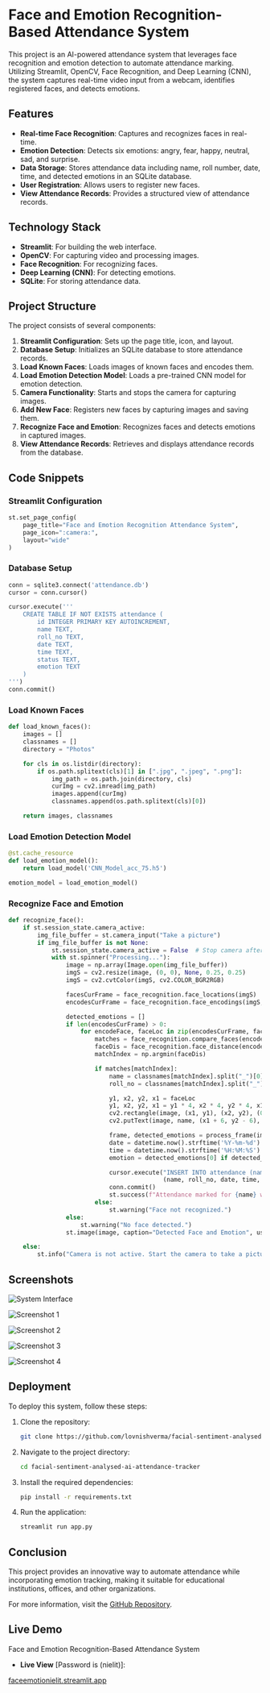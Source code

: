 # Face and Emotion Recognition-Based Attendance System

This project is an AI-powered attendance system that leverages face recognition and emotion detection to automate attendance marking. Utilizing Streamlit, OpenCV, Face Recognition, and Deep Learning (CNN), the system captures real-time video input from a webcam, identifies registered faces, and detects emotions.

## Features

- **Real-time Face Recognition**: Captures and recognizes faces in real-time.
- **Emotion Detection**: Detects six emotions: angry, fear, happy, neutral, sad, and surprise.
- **Data Storage**: Stores attendance data including name, roll number, date, time, and detected emotions in an SQLite database.
- **User Registration**: Allows users to register new faces.
- **View Attendance Records**: Provides a structured view of attendance records.

## Technology Stack

- **Streamlit**: For building the web interface.
- **OpenCV**: For capturing video and processing images.
- **Face Recognition**: For recognizing faces.
- **Deep Learning (CNN)**: For detecting emotions.
- **SQLite**: For storing attendance data.

## Project Structure

The project consists of several components:

1. **Streamlit Configuration**: Sets up the page title, icon, and layout.
2. **Database Setup**: Initializes an SQLite database to store attendance records.
3. **Load Known Faces**: Loads images of known faces and encodes them.
4. **Load Emotion Detection Model**: Loads a pre-trained CNN model for emotion detection.
5. **Camera Functionality**: Starts and stops the camera for capturing images.
6. **Add New Face**: Registers new faces by capturing images and saving them.
7. **Recognize Face and Emotion**: Recognizes faces and detects emotions in captured images.
8. **View Attendance Records**: Retrieves and displays attendance records from the database.

## Code Snippets

### Streamlit Configuration

```python
st.set_page_config(
    page_title="Face and Emotion Recognition Attendance System",
    page_icon=":camera:",
    layout="wide"
)
```

### Database Setup

```python
conn = sqlite3.connect('attendance.db')
cursor = conn.cursor()

cursor.execute('''
    CREATE TABLE IF NOT EXISTS attendance (
        id INTEGER PRIMARY KEY AUTOINCREMENT,
        name TEXT,
        roll_no TEXT,
        date TEXT,
        time TEXT,
        status TEXT,
        emotion TEXT
    )
''')
conn.commit()
```

### Load Known Faces

```python
def load_known_faces():
    images = []
    classnames = []
    directory = "Photos"

    for cls in os.listdir(directory):
        if os.path.splitext(cls)[1] in [".jpg", ".jpeg", ".png"]:
            img_path = os.path.join(directory, cls)
            curImg = cv2.imread(img_path)
            images.append(curImg)
            classnames.append(os.path.splitext(cls)[0])

    return images, classnames
```

### Load Emotion Detection Model

```python
@st.cache_resource
def load_emotion_model():
    return load_model('CNN_Model_acc_75.h5')

emotion_model = load_emotion_model()
```

### Recognize Face and Emotion

```python
def recognize_face():
    if st.session_state.camera_active:
        img_file_buffer = st.camera_input("Take a picture")
        if img_file_buffer is not None:
            st.session_state.camera_active = False  # Stop camera after photo is taken
            with st.spinner("Processing..."):
                image = np.array(Image.open(img_file_buffer))
                imgS = cv2.resize(image, (0, 0), None, 0.25, 0.25)
                imgS = cv2.cvtColor(imgS, cv2.COLOR_BGR2RGB)

                facesCurFrame = face_recognition.face_locations(imgS)
                encodesCurFrame = face_recognition.face_encodings(imgS, facesCurFrame)

                detected_emotions = []
                if len(encodesCurFrame) > 0:
                    for encodeFace, faceLoc in zip(encodesCurFrame, facesCurFrame):
                        matches = face_recognition.compare_faces(encodeListKnown, encodeFace)
                        faceDis = face_recognition.face_distance(encodeListKnown, encodeFace)
                        matchIndex = np.argmin(faceDis)

                        if matches[matchIndex]:
                            name = classnames[matchIndex].split("_")[0]
                            roll_no = classnames[matchIndex].split("_")[1]

                            y1, x2, y2, x1 = faceLoc
                            y1, x2, y2, x1 = y1 * 4, x2 * 4, y2 * 4, x1 * 4
                            cv2.rectangle(image, (x1, y1), (x2, y2), (0, 255, 0), 2)
                            cv2.putText(image, name, (x1 + 6, y2 - 6), cv2.FONT_HERSHEY_SIMPLEX, 1, (255, 255, 255), 2)

                            frame, detected_emotions = process_frame(image)
                            date = datetime.now().strftime('%Y-%m-%d')
                            time = datetime.now().strftime('%H:%M:%S')
                            emotion = detected_emotions[0] if detected_emotions else "Unknown"

                            cursor.execute("INSERT INTO attendance (name, roll_no, date, time, status, emotion) VALUES (?, ?, ?, ?, 'Present', ?)", 
                                           (name, roll_no, date, time, emotion))
                            conn.commit()
                            st.success(f"Attendance marked for {name} with emotion: {emotion}.")
                        else:
                            st.warning("Face not recognized.")
                else:
                    st.warning("No face detected.")
                st.image(image, caption="Detected Face and Emotion", use_container_width=True)

    else:
        st.info("Camera is not active. Start the camera to take a picture.")
```

## Screenshots

![System Interface](424140652-468be307-ce1e-4cd8-8bcc-3200381a593d.jpg)

![Screenshot 1](https://github.com/user-attachments/assets/468be307-ce1e-4cd8-8bcc-3200381a593d)  

![Screenshot 2](https://github.com/user-attachments/assets/de6ca45b-c945-4059-ba36-02deededba34)  

![Screenshot 3](https://github.com/user-attachments/assets/5ca0c141-ba6a-48ad-963f-812365edcbb8)  

![Screenshot 4](https://github.com/user-attachments/assets/6921a584-7009-4c78-b7ba-c54316835056)  

## Deployment

To deploy this system, follow these steps:

1. Clone the repository:
   ```bash
   git clone https://github.com/lovnishverma/facial-sentiment-analysed-ai-attendance-tracker.git
   ```

2. Navigate to the project directory:
   ```bash
   cd facial-sentiment-analysed-ai-attendance-tracker
   ```

3. Install the required dependencies:
   ```bash
   pip install -r requirements.txt
   ```

4. Run the application:
   ```bash
   streamlit run app.py
   ```

## Conclusion

This project provides an innovative way to automate attendance while incorporating emotion tracking, making it suitable for educational institutions, offices, and other organizations.

For more information, visit the [GitHub Repository](https://github.com/lovnishverma/facial-sentiment-analysed-ai-attendance-tracker).

## Live Demo

Face and Emotion Recognition-Based Attendance System

- **Live View** [Password is (nielit)]:

[faceemotionielit.streamlit.app](https://faceemotionielit.streamlit.app/)
